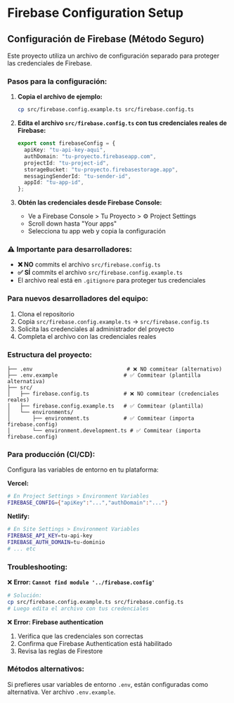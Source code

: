 # Firebase Configuration Setup

## Configuración de Firebase (Método Seguro)

Este proyecto utiliza un archivo de configuración separado para proteger las credenciales de Firebase.

### Pasos para la configuración:

1. **Copia el archivo de ejemplo:**

   ```bash
   cp src/firebase.config.example.ts src/firebase.config.ts
   ```

2. **Edita el archivo `src/firebase.config.ts` con tus credenciales reales de Firebase:**

   ```typescript
   export const firebaseConfig = {
     apiKey: "tu-api-key-aqui",
     authDomain: "tu-proyecto.firebaseapp.com",
     projectId: "tu-project-id",
     storageBucket: "tu-proyecto.firebasestorage.app",
     messagingSenderId: "tu-sender-id",
     appId: "tu-app-id",
   };
   ```

3. **Obtén las credenciales desde Firebase Console:**
   - Ve a Firebase Console > Tu Proyecto > ⚙️ Project Settings
   - Scroll down hasta "Your apps"
   - Selecciona tu app web y copia la configuración

### ⚠️ Importante para desarrolladores:

- **❌ NO** commits el archivo `src/firebase.config.ts`
- **✅ SÍ** commits el archivo `src/firebase.config.example.ts`
- El archivo real está en `.gitignore` para proteger tus credenciales

### Para nuevos desarrolladores del equipo:

1. Clona el repositorio
2. Copia `src/firebase.config.example.ts` → `src/firebase.config.ts`
3. Solicita las credenciales al administrador del proyecto
4. Completa el archivo con las credenciales reales

### Estructura del proyecto:

```
├── .env                              # ❌ NO commitear (alternativo)
├── .env.example                     # ✅ Commitear (plantilla alternativa)
├── src/
│   ├── firebase.config.ts           # ❌ NO commitear (credenciales reales)
│   ├── firebase.config.example.ts   # ✅ Commitear (plantilla)
│   └── environments/
│       ├── environment.ts           # ✅ Commitear (importa firebase.config)
│       └── environment.development.ts # ✅ Commitear (importa firebase.config)
```

### Para producción (CI/CD):

Configura las variables de entorno en tu plataforma:

**Vercel:**

```bash
# En Project Settings > Environment Variables
FIREBASE_CONFIG={"apiKey":"...","authDomain":"..."}
```

**Netlify:**

```bash
# En Site Settings > Environment Variables
FIREBASE_API_KEY=tu-api-key
FIREBASE_AUTH_DOMAIN=tu-dominio
# ... etc
```

### Troubleshooting:

❌ **Error: `Cannot find module '../firebase.config'`**

```bash
# Solución:
cp src/firebase.config.example.ts src/firebase.config.ts
# Luego edita el archivo con tus credenciales
```

❌ **Error: Firebase authentication**

1. Verifica que las credenciales son correctas
2. Confirma que Firebase Authentication está habilitado
3. Revisa las reglas de Firestore

### Métodos alternativos:

Si prefieres usar variables de entorno `.env`, están configuradas como alternativa. Ver archivo `.env.example`.
